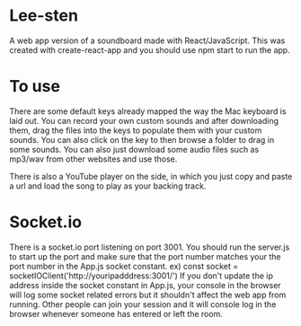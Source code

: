 # Lee-sten

A web app version of a soundboard made with React/JavaScript. This was created with create-react-app and you should use npm start to run the app.

# To use

There are some default keys already mapped the way the Mac keyboard is laid out. You can record your own custom sounds and after downloading them, drag the files into the keys to populate them with your custom sounds. You can also click on the key to then browse a folder to drag in some sounds. You can also just download some audio files such as mp3/wav from other websites and use those.

There is also a YouTube player on the side, in which you just copy and paste a url and load the song to play as your backing track.

# Socket.io

There is a socket.io port listening on port 3001. You should run the server.js to start up the port and make sure that the port number matches your the port number in the App.js socket constant.
ex) const socket = socketIOClient('http://youripadddress:3001/')
If you don't update the ip address inside the socket constant in App.js, your console in the browser will log some socket related errors but it shouldn't affect the web app from running.
Other people can join your session and it will console log in the browser whenever someone has entered or left the room.
